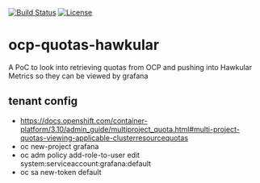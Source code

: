 [![Build Status](https://travis-ci.org/garethahealy/ocp-quotas-hawkular.svg?branch=master)](https://travis-ci.org/garethahealy/ocp-quotas-hawkular)
[![License](https://img.shields.io/hexpm/l/plug.svg?maxAge=2592000)]()

# ocp-quotas-hawkular
A PoC to look into retrieving quotas from OCP and pushing into Hawkular Metrics so they can be viewed by grafana

## tenant config
- https://docs.openshift.com/container-platform/3.10/admin_guide/multiproject_quota.html#multi-project-quotas-viewing-applicable-clusterresourcequotas
- oc new-project grafana
- oc adm policy add-role-to-user edit system:serviceaccount:grafana:default
- oc sa new-token default
